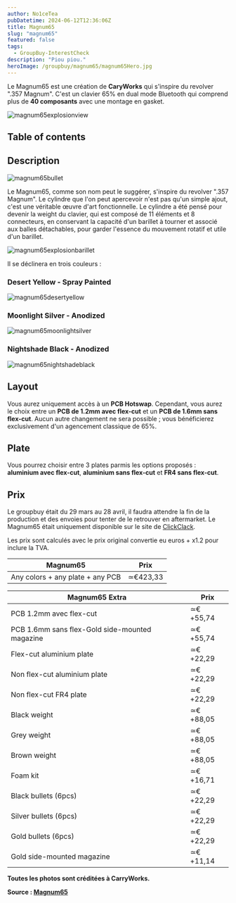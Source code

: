 ```yaml
---
author: No1ceTea
pubDatetime: 2024-06-12T12:36:06Z
title: Magnum65
slug: "magnum65"
featured: false
tags:
  - GroupBuy-InterestCheck
description: "Piou piou."
heroImage: /groupbuy/magnum65/magnum65Hero.jpg
---
```


Le Magnum65 est une création de **CaryWorks** qui s'inspire du revolver ".357 Magnum". C'est un clavier 65% en dual mode Bluetooth qui comprend plus de **40 composants** avec une montage en gasket.

![magnum65explosionview](/groupbuy/magnum65/magnum65explosionview.jpg)

## Table of contents

## Description

![magnum65bullet](/groupbuy/magnum65/magnum65bullet.jpg)

Le Magnum65, comme son nom peut le suggérer, s'inspire du revolver ".357 Magnum". Le cylindre que l'on peut apercevoir n'est pas qu'un simple ajout, c'est une véritable œuvre d'art fonctionnelle. Le cylindre a été pensé pour devenir la weight du clavier, qui est composé de 11 éléments et 8 connecteurs, en conservant la capacité d'un barillet à tourner et associé aux balles détachables, pour garder l'essence du mouvement rotatif et utile d'un barillet.

![magnum65explosionbarillet](/groupbuy/magnum65/magnum65explosionbarillet.jpg)

Il se déclinera en trois couleurs :

### Desert Yellow - Spray Painted

![magnum65desertyellow](/groupbuy/magnum65/magnum65desertyellow.png)

### Moonlight Silver - Anodized

![magnum65moonlightsilver](/groupbuy/magnum65/magnum65moonlightsilver.png)

### Nightshade Black - Anodized

![magnum65nightshadeblack](/groupbuy/magnum65/magnum65nightshadeblack.jpg)

## Layout

Vous aurez uniquement accès à un **PCB Hotswap**. Cependant, vous aurez le choix entre un **PCB de 1.2mm avec flex-cut** et un **PCB de 1.6mm sans flex-cut**. Aucun autre changement ne sera possible ; vous bénéficierez exclusivement d'un agencement classique de 65%.

## Plate

Vous pourrez choisir entre 3 plates parmis les options proposés : **aluminium avec flex-cut**, **aluminium sans flex-cut** et **FR4 sans flex-cut**.

## Prix

Le groupbuy était du 29 mars au 28 avril, il faudra attendre la fin de la production et des envoies pour tenter de le retrouver en aftermarket. Le Magnum65 était uniquement disponible sur le site de [ClickClack](https://clickclack.io/products/group-buy-cary-works-magnum-65).

Les prix sont calculés avec le prix original convertie eu euros + x1.2 pour inclure la TVA.

| Magnum65                         | Prix     |
| -------------------------------- | -------- |
| Any colors + any plate + any PCB | ≃€423,33 |

| Magnum65 Extra                                 | Prix     |
| ---------------------------------------------- | -------- |
| PCB 1.2mm avec flex-cut                        | ≃€+55,74 |
| PCB 1.6mm sans flex-Gold side-mounted magazine | ≃€+55,74 |
| Flex-cut aluminium plate                       | ≃€+22,29 |
| Non flex-cut aluminium plate                   | ≃€+22,29 |
| Non flex-cut FR4 plate                         | ≃€+22,29 |
| Black weight                                   | ≃€+88,05 |
| Grey weight                                    | ≃€+88,05 |
| Brown weight                                   | ≃€+88,05 |
| Foam kit                                       | ≃€+16,71 |
| Black bullets (6pcs)                           | ≃€+22,29 |
| Silver bullets (6pcs)                          | ≃€+22,29 |
| Gold bullets (6pcs)                            | ≃€+22,29 |
| Gold side-mounted magazine                     | ≃€+11,14 |

**Toutes les photos sont créditées à CarryWorks.**

**Source : [Magnum65](https://geekhack.org/index.php?topic=122697.0)**
